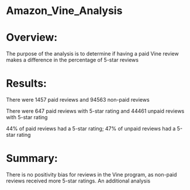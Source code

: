 # Amazon_Vine_Analysis
# Overview:
The purpose of the analysis is to determine if having a paid Vine review makes a difference in the percentage of 5-star reviews

# Results:
There were 1457 paid reviews and 94563 non-paid reviews
[]()

There were 647 paid reviews with 5-star rating and 44461 unpaid reviews with 5-star rating
[]()

44% of paid reviews had a 5-star rating; 47% of unpaid reviews had a 5-star rating
[]()

# Summary: 
There is no positivity bias for reviews in the Vine program, as non-paid reviews received more 5-star ratings. An additional analysis 
